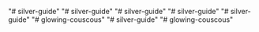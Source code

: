 "# silver-guide" 
"# silver-guide" 
"# silver-guide" 
"# silver-guide" 
"# silver-guide" 
"# glowing-couscous" 
"# silver-guide" 
"# glowing-couscous" 
